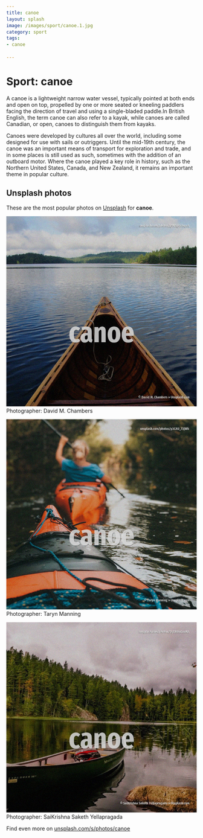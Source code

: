 ```yaml
---
title: canoe
layout: splash
image: /images/sport/canoe.1.jpg
category: sport
tags:
- canoe

---
```

# Sport: canoe

A canoe is a lightweight narrow water vessel, typically pointed at both ends and open on top, 
propelled by one or more seated or kneeling paddlers facing the direction of travel and using a 
single-bladed paddle.In British English, the term canoe can also refer to a kayak, while canoes are 
called Canadian, or open, canoes to distinguish them from kayaks.

Canoes were developed by cultures all over the world, including some designed for use with sails or 
outriggers.
Until the mid-19th century, the canoe was an important means of transport for exploration and 
trade, and in some places is still used as such, sometimes with the addition of an outboard motor.
Where the canoe played a key role in history, such as the Northern United States, Canada, and New 
Zealand, it remains an important theme in popular culture.

 
## Unsplash photos
These are the most popular photos on [Unsplash](https://unsplash.com) for **canoe**.
 
![canoe](/images/sport/canoe.1.jpg)
Photographer:  David M. Chambers
 
![canoe](/images/sport/canoe.2.jpg)
Photographer:  Taryn Manning
 
![canoe](/images/sport/canoe.3.jpg)
Photographer:  SaiKrishna Saketh Yellapragada
 
Find even more on [unsplash.com/s/photos/canoe](https://unsplash.com/s/photos/canoe)
 
